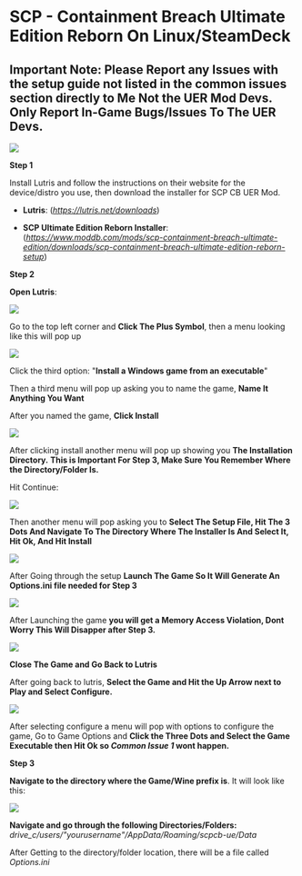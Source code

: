 # SCP - Containment Breach Ultimate Edition Reborn On Linux/SteamDeck

## Important Note: Please Report any Issues with the setup guide not listed in the common issues section directly to Me Not the UER Mod Devs. Only Report In-Game Bugs/Issues To The UER Devs.

![](Images/Setup/UER_Linux_Guide.png)

**Step 1**

Install Lutris and follow the instructions on their website for the device/distro you use, then download the installer for SCP CB UER Mod.

- **Lutris**: (*https://lutris.net/downloads*)

- **SCP Ultimate Edition Reborn Installer**: (*https://www.moddb.com/mods/scp-containment-breach-ultimate-edition/downloads/scp-containment-breach-ultimate-edition-reborn-setup*)


**Step 2**

**Open Lutris**:

![](Images/Setup/Lutris,_game_platform,_logo.png)

Go to the top left corner and **Click The Plus Symbol**, then a menu looking like this will pop up

![](Images/Setup/Step2.png)

Click the third option: "**Install a Windows game from an executable**"

Then a third menu will pop up asking you to name the game, **Name It Anything You Want**

After you named the game, **Click Install**

![](Images/Setup/Step2A.png)

After clicking install another menu will pop up showing you **The Installation Directory.**  **This is Important For Step 3, Make Sure You Remember Where the Directory/Folder Is.** 

Hit Continue:

![](Images/Setup/Step2B.png)

Then another menu will pop asking you to **Select The Setup File, Hit The 3 Dots And Navigate To The Directory Where The Installer Is And Select It, Hit Ok, And Hit Install**

![](Images/Setup/Step2C.png)

After Going through the setup **Launch The Game So It Will Generate An Options.ini file needed for Step 3**

![](Images/Setup/Step2D.png)

After Launching the game **you will get a Memory Access Violation, Dont Worry This Will Disapper after Step 3.**

![](Images/Setup/Step2E.png)

**Close The Game and Go Back to Lutris**

After going back to lutris, **Select the Game and Hit the Up Arrow next to Play and Select Configure.**

![](Images/Setup/Step2F.png)

After selecting configure a menu will pop with options to configure the game, Go to Game Options and **Click the Three Dots and Select the Game Executable then Hit Ok so *Common Issue 1* wont happen.**

**Step 3**

**Navigate to the directory where the Game/Wine prefix is**. It will look like this:

![](Images/Setup/Step3.png)

**Navigate and go through the following Directories/Folders:** *drive_c/users/"yourusername"/AppData/Roaming/scpcb-ue/Data*

After Getting to the directory/folder location, there will be a file called *Options.ini* 





